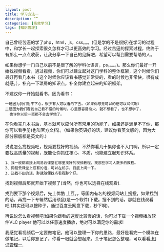 ```yaml
---
layout: post
title: 学习方法一
description: “”
categories: [高效学习]
tags: [知识管理]
---
```



自己曾经苦逼的学了php，html，js，css。。。(但是学的不是很好)在学习的过程中，和学长一起探索很久怎样才可以更高效的学习。经过苦逼的探索过程，终终于有那么一点点收获，让我分享一下自己的见解吧，希望可以帮到需要帮助的人。

如果你想学一门自己以前不是很了解的学科(c语言，ps。。。。)。那么你们最好一开始找视频看看，通过视频，你们可以建立起对这门学科的整体框架，这个时候你们最好再看几本书（这个时候你应该看书感觉非常爽的，看的时候也非常快，很有成就感。），补充一下琐屑的知识点，补全你建立起来的知识框架。

不建议你一开始就看书，因为看书：

	一是因为我们耐不下心，很少有人可以看的下去。（如果你感觉可以的话可以试试啊）
	二是因为我们看到自己看不懂的时候时，心里很容易恼火，就不想看了，也不想学了，
	  也许你以后一直都不会去学他了。

在你看完几本书后，基本就可以应付所有常用的功能了，如果还是满足不了你，那你可以看手册(也叫官方文档)。（如果你英语好的话，建议你看英文版的，因为大部分原版都是英文的.）

说说怎么找视频吧，视频要找好的视频，不然你看几十集你也不入门啊，所以一定要找高质量的视频，既能让你抓住核心、本质，也能建立起知识体系。

	1、我一般都直接上网易云课堂在哪里找好的视频教程，找那些学习人数多的教程。
	2、网易云课堂上没有的话，可以在知乎，百度上问一下。
	3、还找不到的话，那就随便找点看看那个好。

找到视频后那就开始下视频了(当然，你也可以选择在线观看).

找到要下那个视频后，先上优酷 土豆。。等国内有名的视频网站上搜搜，如果找到的话，再找一下专辑然后用硕鼠(是一个软件)下载。搜不到的话，那就在线观看吧!(其实还可以搜种子，通过百度云网盘下载，秒下啊)。

再说说怎么看视频吧!如果你嫌看的速度比较慢的话，你可以下载一个视频播放软件VLC player  他可以以任意速度播放，绝对可以满足你的需求!

我感觉看视频后一定要做笔记，他可以整理一下你的思路，最好是看完一个模块在做笔记，以后你忘记了，你看一眼就会想起来。关于笔记怎么整理，可以看看[ 知识管理一](http://xiaolong.info/2014/07/17/knowledge-mangaement/).
